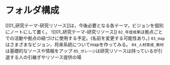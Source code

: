 

# フォルダ構成
[[01_研究テーマ-研究リソース]]は，今後必要となる各テーマ，ビジョンを個別にノートにして置く。
![[01_研究テーマ-研究リソース]]
`02_年度成果`は拠点ごとでの活動や拠点の紐づけに使用する予定。(名前を変更する可能性あり。)
`03_map`はさまざまなビジョン，将来系統についてmapを作ってみる。
`04_人材育成_教材`は基礎的なソースや情報をアップ
`05_ガレージ`は研究リソースは持っているが引退する人の引継ぎやリソース提供の場
